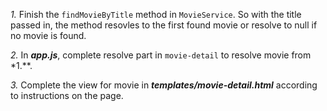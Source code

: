 *1.* Finish the ```findMovieByTitle``` method in ```MovieService```. So with the title passed in, the method resovles to the first found 
movie or resolve to null if no movie is found. 

*2.* In ***app.js***, complete resolve part in ```movie-detail``` to resolve movie from *1.**.

*3.* Complete the view for movie in ***templates/movie-detail.html*** according to instructions on the page.
